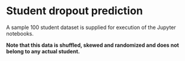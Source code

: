 # Student dropout prediction

A sample 100 student dataset is supplied for execution of the Jupyter notebooks.

**Note that this data is shuffled, skewed and randomized and does not belong to any actual student.**